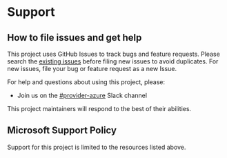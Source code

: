 # Support

## How to file issues and get help

This project uses GitHub Issues to track bugs and feature requests. Please search the [existing issues][github-issues] before filing new issues to avoid duplicates. For new issues, file your bug or feature request as a new Issue.

For help and questions about using this project, please:

  - Join us on the [#provider-azure][provider-azure-slack] Slack channel

This project maintainers will respond to the best of their abilities.

[provider-azure-slack]: https://kubernetes.slack.com/archives/C5HJXTT9Q
[github-issues]: https://github.com/Azure/kubernetes-volume-drivers/issues

## Microsoft Support Policy

Support for this project is limited to the resources listed above.
